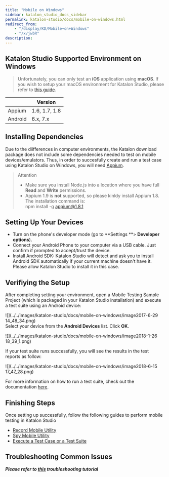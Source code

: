 ```yaml
---
title: "Mobile on Windows" 
sidebar: katalon_studio_docs_sidebar
permalink: katalon-studio/docs/mobile-on-windows.html 
redirect_from:
    - "/display/KD/Mobile+on+Windows"
    - "/x/jwbR"
description: 
---
```

Katalon Studio Supported Environment on Windows
-----------------------------------------------

> Unfortunately, you can only test an **iOS** application using **macOS**. If you wish to setup your macOS environment for Katalon Studio, please refer to [this guide](/x/9AXR).

|   | Version |
| --- | --- |
| Appium | 1.6, 1.7, 1.8 |
| Android | 6.x, 7.x |

Installing Dependencies
-----------------------

Due to the diifferences in computer environments, the Katalon download package does not include some dependencies needed to test on mobile devices/emulators. Thus, in order to succesfully create and run a test case using Katalon Studio on Windows, you will need [Appium](http://appium.io/docs/en/about-appium/getting-started/#installing-appium).

> Attention
> 
> *   Make sure you install Node.js into a location where you have full **Read** and **Write** permissions.
> *   Appium 1.9 is **not** supported, so please kinldy install Appium 1.8. The installation command is:  
>     npm install -g appium@1.8.1

Setting Up Your Devices
-----------------------

*   Turn on the phone's developer mode (go to **Settings **> **Developer options**).
*   Connect your Android Phone to your computer via a USB cable. Just confirm if prompted to accept/trust the device.
*   Install Android SDK: Katalon Studio will detect and ask you to install Android SDK automatically if your current machine doesn't have it. Please allow Katalon Studio to install it in this case.

Verifiying the Setup
--------------------

After completing setting your environment, open a Mobile Testing Sample Project (which is packaged in your Katalon Studio installation) and execute a test suite using an Android device: 

![](../../images/katalon-studio/docs/mobile-on-windows/image2017-6-29 14_48_34.png)  
Select your device from the **Android Devices** list. Click **OK**. 

![](../../images/katalon-studio/docs/mobile-on-windows/image2018-1-26 18_39_1.png)

If your test suite runs successfully, you will see the results in the test reports as follow:

![](../../images/katalon-studio/docs/mobile-on-windows/image2018-6-15 17_47_28.png)

For more information on how to run a test suite, check out the documentation [here](/pages/viewpage.action?pageId=786668).

Finishing Steps
---------------

Once setting up successfully, follow the following guides to perform mobile testing in Katalon Studio

*   [Record Mobile Utility](/display/KD/Record+Mobile+Utility)
*   [Spy Mobile Utility](/display/KD/Spy+Mobile+Utility)
*   [Execute a Test Case or a Test Suite](/display/KD/Execute+a+Test+Case+or+a+Test+Suite)

Troubleshooting Common Issues
-----------------------------

_**Please refer to [this](/display/KD/Troubleshooting+automated+mobile+testing) troubleshooting tutorial**_
